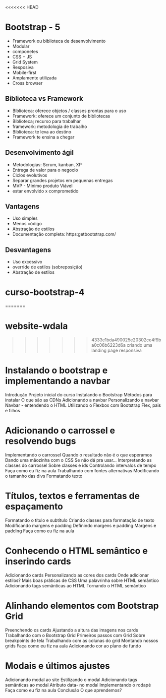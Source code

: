 <<<<<<< HEAD
# Bootstrap - 5

- Framework ou biblioteca de desenvolvimento
- Modular 
- componetes 
- CSS + JS
- Grid System
- Resposiva
- Mobile-first
- Amplamente utilizada
- Cross browser


## Biblioteca vs Framework 

- Biblioteca: oferece objetos / classes prontas para o uso 
- Framework: oferece  um conjunto de bibliotecas
- Biblioteca; recurso para trabalhar 
- framework: metodologia de trabalho
- Biblioteca: te leva ao destino 
- Framework te ensina a chegar


## Desenvolvimento ágil

- Metodologias: Scrum, kanban, XP
- Entrega de valor para o negocio
- Ciclos evolutivos
- Separar grandes projetos em pequenas entregas 
- MVP - Minimo produto Viável
- estar envolvido x comprometido

## Vantagens

- Uso simples
- Menos código
- Abstração de estilos
- Documentação completa: https:getbootstrap.com/

## Desvantagens
- Uso excessivo 
- override de estilos (sobreposição)
- Abstração de estilos 





























# curso-bootstrap-4
=======
# website-wdala
>>>>>>> 4333e1bda490025e20302ce4f9ba0c06b6223d6a
criando uma landing page responsiva

# Instalando o bootstrap e implementando a navbar

Introdução
Projeto inicial do curso
Instalando o Bootstrap
Métodos para instalar
O que são as CDNs
Adicionando a navbar
Personalizando a navbar
Navbar - entendendo o HTML
Utilizando o Flexbox com Bootstrap
Flex, pais e filhos

# Adicionando o carrossel e resolvendo bugs

Implementando o carrossel
Quando o resultado não é o que esperamos
Dando uma mãozinha com o CSS
Se não dá pra usar...
Interpretando as classes do carrossel
Sobre classes e ids
Controlando intervalos de tempo
Faça como eu fiz na aula
Trabalhando com fontes alternativas
Modificando o tamanho das divs
Formatando texto



# Títulos, textos e ferramentas de espaçamento

Formatando o título e subtítulo
Criando classes para formatação de texto
Modificando margens e padding
Definindo margens e padding
Margens e padding
Faça como eu fiz na aula

# Conhecendo o HTML semântico e inserindo cards

Adicionando cards
Personalizando as cores dos cards
Onde adicionar estilos?
Mais boas práticas de CSS
Uma palavrinha sobre HTML semântico
Adicionando tags semânticas ao HTML
Tornando o HTML semântico

# Alinhando elementos com Bootstrap Grid

Preenchendo os cards
Ajustando a altura das imagens nos cards
Trabalhando com o Bootstrap Grid
Primeiros passos com Grid
Sobre breakpoints de tela
Trabalhando com as colunas do grid
Montando nossos grids
Faça como eu fiz na aula
Adicionando cor ao plano de fundo

# Modais e últimos ajustes

Adicionando modal ao site
Estilizando o modal
Adicionando tags semânticas ao modal
Atributo data- no modal
Implementando o rodapé
Faça como eu fiz na aula
Conclusão
O que aprendemos?
